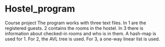 # Hostel_program
 Course project
The program works with three text files.
In 1 are the registered guests.
2 contains the rooms in the hostel.
In 3 there is information about checked-in rooms and who is in them.
A hash-map is used for 1.
For 2, the AVL tree is used.
For 3, a one-way linear list is used.
